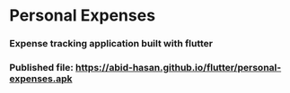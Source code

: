 # Personal Expenses

### Expense tracking application built with flutter

### Published file: https://abid-hasan.github.io/flutter/personal-expenses.apk
